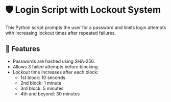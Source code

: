 # 🛡️ Login Script with Lockout System

This Python script prompts the user for a password and limits login attempts with increasing lockout times after repeated failures.

## 🔧 Features

- Passwords are hashed using SHA-256.
- Allows 3 failed attempts before blocking.
- Lockout time increases after each block:
  - 1st block: 10 seconds  
  - 2nd block: 1 minute  
  - 3rd block: 5 minutes  
  - 4th and beyond: 30 minutes

